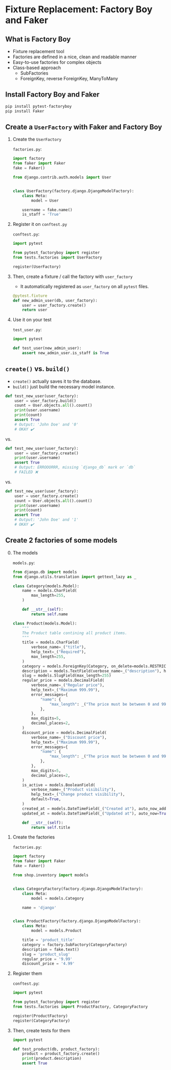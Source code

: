# Fixture Replacement: Factory Boy and Faker

## What is Factory Boy

- Fixture replacement tool
- Factories are defined in a nice, clean and readable manner
- Easy-to-use factories for complex objects
- Class-based approach
  - SubFactories
  - ForeignKey, reverse ForeignKey, ManyToMany

## Install Factory Boy and Faker

```sh
pip install pytest-factoryboy
pip install Faker
```

## Create a `UserFactory` with Faker and Factory Boy

1. Create the `UserFactory`

   `factories.py`:

   ```python
   import factory
   from faker import Faker
   fake = Faker()
   
   from django.contrib.auth.models import User
   
   
   class UserFactory(factory.django.DjangoModelFactory):
       class Meta:
           model = User
   
       username = fake.name()
       is_staff = 'True'
   ```

2. Register it on `conftest.py`

   `conftest.py`:

   ```python
   import pytest

   from pytest_factoryboy import register
   from tests.factories import UserFactory
   
   register(UserFactory)
   ```

3. Then, create a fixture / call the factory with `user_factory`
   - It automatically registered as `user_factory` on all `pytest` files.

   ```python
   @pytest.fixture
   def new_admin_user(db, user_factory):
       user = user_factory.create()
       return user
   ```

4. Use it on your test

   `test_user.py`:

   ```python
   import pytest

   def test_user(new_admin_user):
       assert new_admin_user.is_staff is True
   ```

## `create()` vs. `build()`

- `create()` actually saves it to the database.
- `build()` just build the necessary model instance.

```python
def test_new_user(user_factory):
    user = user_factory.build()
    count = User.objects.all().count()
    print(user.username)
    print(count)
    assert True
    # Output: 'John Doe' and '0'
    # OKAY ✔️
```

vs.

```python
def test_new_user(user_factory):
    user = user_factory.create()
    print(user.username)
    assert True
    # Output: ERROOORRR, missing `django_db` mark or `db`
    # FAILED ❌
```

vs.

```python
def test_new_user(user_factory):
    user = user_factory.create()
    count = User.objects.all().count()
    print(user.username)
    print(count)
    assert True
    # Output: 'John Doe' and '1'
    # OKAY ✔️
```

## Create 2 factories of some models

0. The models

   `models.py`:

   ```python
   from django.db import models
   from django.utils.translation import gettext_lazy as _
   
   class Category(models.Model):
       name = models.CharField(
           max_length=255,
       )
   
       def __str__(self):
           return self.name
   
   class Product(models.Model):
       """
       The Product table contining all product items.
       """
       title = models.CharField(
           verbose_name=_("title"),
           help_text=_("Required"),
           max_length=255,
       )
       category = models.ForeignKey(Category, on_delete=models.RESTRICT)
       description = models.TextField(verbose_name=_("description"), help_text=_("Not Required"), blank=True)
       slug = models.SlugField(max_length=255)
       regular_price = models.DecimalField(
           verbose_name=_("Regular price"),
           help_text=_("Maximum 999.99"),
           error_messages={
               "name": {
                   "max_length": _("The price must be between 0 and 999.99."),
               },
           },
           max_digits=5,
           decimal_places=2,
       )
       discount_price = models.DecimalField(
           verbose_name=_("Discount price"),
           help_text=_("Maximum 999.99"),
           error_messages={
               "name": {
                   "max_length": _("The price must be between 0 and 999.99."),
               },
           },
           max_digits=5,
           decimal_places=2,
       )
       is_active = models.BooleanField(
           verbose_name=_("Product visibility"),
           help_text=_("Change product visibility"),
           default=True,
       )
       created_at = models.DateTimeField(_("Created at"), auto_now_add=True, editable=False)
       updated_at = models.DateTimeField(_("Updated at"), auto_now=True)
   
       def __str__(self):
           return self.title
   ```

1. Create the factories

   `factories.py`:

   ```python
   import factory
   from faker import Faker
   fake = Faker()
   
   from shop.inventory import models
   
   
   class CategoryFactory(factory.django.DjangoModelFactory):
       class Meta:
           model = models.Category
   
       name = 'django'
   
   
   class ProductFactory(factory.django.DjangoModelFactory):
       class Meta:
           model = models.Product
   
       title = 'product_title'
       category = factory.SubFactory(CategoryFactory)
       description = fake.text()
       slug = 'product_slug'
       regular_price = '9.99'
       discount_price = '4.99'
   ```

2. Register them

   `conftest.py`:

   ```python
   import pytest
   
   from pytest_factoryboy import register
   from tests.factories import ProductFactory, CategoryFactory
   
   register(ProductFactory)  
   register(CategoryFactory)  
   ```

3. Then, create tests for them

   ```python
   import pytest
   
   def test_product(db, product_factory):
       product = product_factory.create()
       print(product.description)
       assert True
   ```
